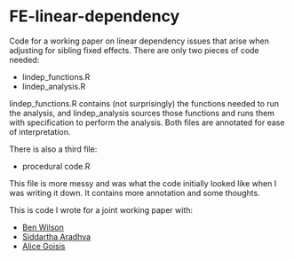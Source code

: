# FE-linear-dependency
Code for a working paper on linear dependency issues that arise when adjusting 
for sibling fixed effects. There are only two pieces of code needed:

- lindep_functions.R
- lindep_analysis.R

lindep_functions.R contains (not surprisingly) the functions needed to run
the analysis, and lindep_analysis sources those functions and runs them with
specification to perform the analysis. Both files are annotated for ease
of interpretation.

There is also a third file:

- procedural code.R

This file is more messy and was what the code initially looked like when I was
writing it down. It contains more annotation and some thoughts.

This is code I wrote for a joint working paper with:
- [Ben Wilson](https://www.su.se/english/profiles/bewil-1.285488)
- [Siddartha Aradhya](https://www.su.se/english/profiles/siar4055-1.356690)
- [Alice Goisis](https://scholar.google.co.uk/citations?user=Eqjw6BwAAAAJ&hl=en)
